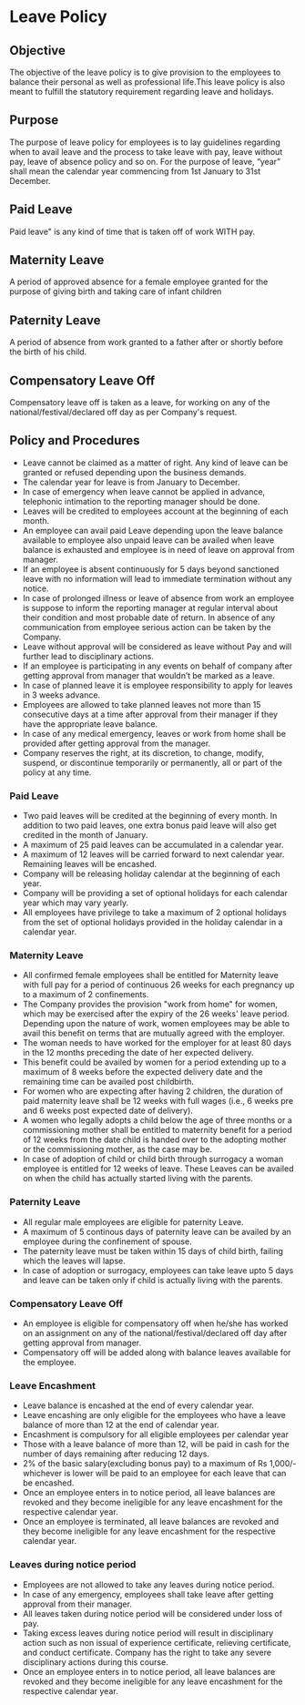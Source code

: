 # Leave Policy
## Objective
 The objective of the leave policy is to give provision to the employees to balance their personal as well as professional life.This leave policy is also meant to fulfill the statutory requirement regarding leave and holidays. 
## Purpose
The purpose of leave policy for employees is to lay guidelines regarding when to avail leave and the process to take leave with pay, leave without pay, leave of absence policy and so on.
For the purpose of leave, “year” shall mean the calendar year commencing from 1st January to 31st December.

## Paid Leave
Paid leave" is any kind of time that is taken off of work WITH pay. 
## Maternity Leave
A period of approved absence for a female employee granted for the purpose of giving birth and taking care of infant children
## Paternity Leave
A period of absence from work granted to a father after or shortly before the birth of his child.
## Compensatory Leave Off
Compensatory leave off is taken as a leave, for working on any of the national/festival/declared off day as per Company's request.

## Policy and Procedures
- Leave cannot be claimed as a matter of right. Any kind of leave can be granted or refused depending upon the business demands. 
- The calendar year for leave is from January to December.
- In case of emergency when leave cannot be applied in advance, telephonic intimation to the reporting manager should be done.
- Leaves will be credited to employees account at the beginning of each month. 
- An employee can avail paid Leave depending upon the leave balance available to employee also unpaid leave can be availed when leave balance is exhausted and employee is in need of leave on approval from manager.
- If an employee is absent continuously for 5 days beyond sanctioned leave with no information will lead to immediate termination without any notice.
- In case of prolonged illness or leave of absence from work an employee is suppose to inform the reporting manager at regular interval about their condition and most probable date of return. In absence of any communication from employee serious action can be taken by the Company.
- Leave without approval will be considered as leave without Pay and will further lead to disciplinary actions.
- If an employee is participating in any events on behalf of company after getting approval from manager that wouldn’t be marked as a leave. 
- In case of planned leave it is employee responsibility to apply for leaves in 3 weeks advance.
- Employees are allowed to take planned leaves not more than 15 consecutive days at a time after approval from their manager if they have the appropriate leave balance.
- In case of any medical emergency, leaves or work from home shall be provided after getting approval from the manager.
- Company reserves the right, at its discretion, to change, modify, suspend, or discontinue temporarily or permanently, all or part of the policy at any time. 

 ### Paid Leave 
- Two paid leaves will be credited at the beginning of every month. In addition to two paid leaves, one extra bonus paid leave will also get credited in the month of January.
- A maximum of 25 paid leaves can be accumulated in a calendar year.
- A maximum of 12 leaves will be carried forward to next calendar year. Remaining leaves will be encashed.
- Company will be releasing holiday calendar at the beginning of each year.
- Company will be providing a set of optional holidays for each calendar year which may vary yearly.
- All employees have privilege to take a maximum of 2 optional holidays from the set of optional holidays provided in the holiday calendar in a calendar year.
 
 ### Maternity Leave
 - All confirmed female employees shall be entitled for Maternity leave with full pay for a period of continuous 26 weeks for each pregnancy up to a maximum of 2 confinements.
 - The Company provides the provision "work from home" for women, which may be exercised after the expiry of the 26 weeks' leave period. Depending upon the nature of work, women employees may be able to avail this benefit on terms that are mutually agreed with the employer.
- The woman needs to have worked for the employer for at least 80 days in the 12 months preceding the date of her expected delivery.
- This benefit could be availed by women for a period extending up to a maximum of 8 weeks before the expected delivery date and the remaining time can be availed post childbirth. 
- For women who are expecting after having 2 children, the duration of paid maternity leave shall be 12 weeks with full wages (i.e., 6 weeks pre and 6 weeks post expected date of delivery).
- A women who legally adopts a child below the age of three months or a commissioning mother shall be entitled to maternity benefit for a period of 12 weeks from the date child is handed over to the adopting mother or the commissioning mother, as the case may be.
- In case of adoption of child or child birth through surrogacy a woman employee is entitled for 12 weeks of leave. These Leaves can be availed on when the child has actually started living with the parents.

### Paternity Leave
- All regular male employees are eligible for paternity Leave.
- A maximum of 5 continous days of paternity leave can be availed by an employee during the confinement of spouse.
- The paternity leave must be taken within 15 days of child birth, failing which the leaves will lapse.
- In case of adoption or surrogacy, employees can take leave upto 5 days and leave can be taken only if child is actually living with the parents.

 ### Compensatory Leave Off
- An employee is eligible for compensatory off when he/she has worked on an assignment on any of the national/festival/declared off day after getting approval from manager. 
- Compensatory off will be added along with balance leaves available for the employee.

### Leave Encashment
- Leave balance is encashed at the end of every calendar year.
- Leave encashing are only eligible for the employees who have a leave balance of more than 12 at the end of calendar year. 
- Encashment is compulsory for all eligible employees per calendar year
- Those with a leave balance of more than 12, will be paid in cash for the number of days remaining after reducing 12 days. 
- 2% of the basic salary(excluding bonus pay) to a maximum of Rs 1,000/- whichever is lower will be paid to an employee for each leave that can be encashed.
- Once an employee enters in to notice period, all leave balances are revoked and they become ineligible for any leave encashment for the respective calendar year.
- Once an employee is terminated, all leave balances are revoked and they become ineligible for any leave encashment for the respective calendar year. 

### Leaves during notice period
- Employees are not allowed to take any leaves during notice period.
- In case of any emergency, employees shall take leave after getting approval from their manager.
-  All leaves taken during notice period will be considered under loss of pay.
- Taking excess leaves during notice period will result in disciplinary action such as non issual of experience certificate, relieving certificate, and conduct certificate. Company has the right to take any severe disciplinary actions during this course.
- Once an employee enters in to notice period, all leave balances are revoked and they become ineligible for any leave encashment for the respective calendar year.
